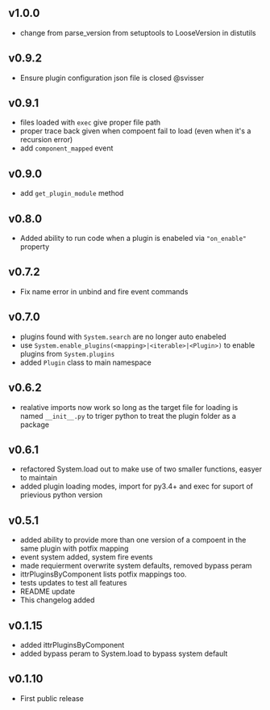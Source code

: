 v1.0.0
------
* change from parse_version from setuptools to LooseVersion in distutils
 
v0.9.2
------
* Ensure plugin configuration json file is closed @svisser

v0.9.1
------
* files loaded with `exec` give proper file path 
* proper trace back given when compoent fail to load (even when it's a recursion error) 
* add `component_mapped` event

v0.9.0
------
* add `get_plugin_module` method

v0.8.0
------
* Added ability to run code when a plugin is enabeled via `"on_enable"` property

v0.7.2
------
* Fix name error in unbind and fire event commands

v0.7.0
------
* plugins found with `System.search` are no longer auto enabeled
* use `System.enable_plugins(<mapping>|<iterable>|<Plugin>)` to enable plugins from `System.plugins`
* added `Plugin` class to main namespace

v0.6.2
------
* realative imports now work so long as the target file for loading is named `__init__.py` to triger python to treat the plugin folder as a package

v0.6.1
-----
* refactored System.load out to make use of two smaller functions, easyer to maintain
* added plugin loading modes, import for py3.4+ and exec for suport of prievious python version

v0.5.1
-----
* added ability to provide more than one version of a compoent in the same plugin with potfix mapping
* event system added, system fire events
* made requierment overwrite system defaults, removed bypass peram
* ittrPluginsByComponent lists potfix mappings too.
* tests updates to test all features
* README update
* This changelog added

v0.1.15
------
* added ittrPluginsByComponent
* added bypass peram to System.load to bypass system default

v0.1.10
------
* First public release
